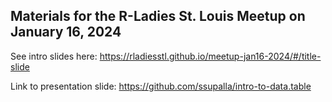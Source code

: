 ## Materials for the R-Ladies St. Louis Meetup on January 16, 2024

See intro slides here: https://rladiesstl.github.io/meetup-jan16-2024/#/title-slide

Link to presentation slide: https://github.com/ssupalla/intro-to-data.table
